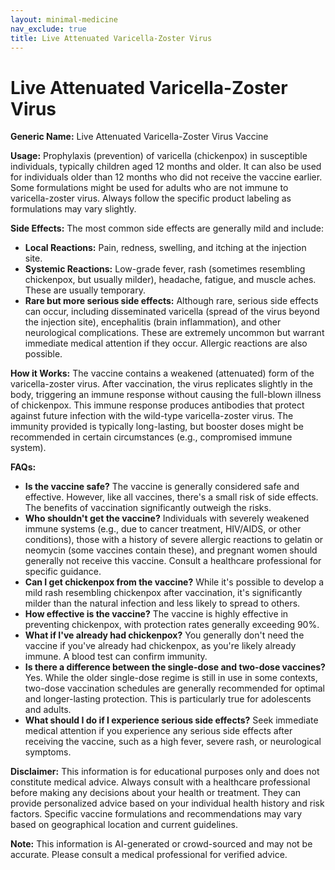 ```yaml
---
layout: minimal-medicine
nav_exclude: true
title: Live Attenuated Varicella-Zoster Virus
---
```


# Live Attenuated Varicella-Zoster Virus

**Generic Name:** Live Attenuated Varicella-Zoster Virus Vaccine

**Usage:**  Prophylaxis (prevention) of varicella (chickenpox) in susceptible individuals, typically children aged 12 months and older.  It can also be used for individuals older than 12 months who did not receive the vaccine earlier.  Some formulations might be used for adults who are not immune to varicella-zoster virus.  Always follow the specific product labeling as formulations may vary slightly.


**Side Effects:**  The most common side effects are generally mild and include:

* **Local Reactions:**  Pain, redness, swelling, and itching at the injection site.
* **Systemic Reactions:**  Low-grade fever, rash (sometimes resembling chickenpox, but usually milder), headache, fatigue, and muscle aches.  These are usually temporary.
* **Rare but more serious side effects:**  Although rare, serious side effects can occur, including disseminated varicella (spread of the virus beyond the injection site), encephalitis (brain inflammation), and other neurological complications.  These are extremely uncommon but warrant immediate medical attention if they occur.  Allergic reactions are also possible.


**How it Works:** The vaccine contains a weakened (attenuated) form of the varicella-zoster virus.  After vaccination, the virus replicates slightly in the body, triggering an immune response without causing the full-blown illness of chickenpox.  This immune response produces antibodies that protect against future infection with the wild-type varicella-zoster virus.  The immunity provided is typically long-lasting, but booster doses might be recommended in certain circumstances (e.g., compromised immune system).


**FAQs:**

* **Is the vaccine safe?** The vaccine is generally considered safe and effective. However, like all vaccines, there's a small risk of side effects.  The benefits of vaccination significantly outweigh the risks.
* **Who shouldn't get the vaccine?** Individuals with severely weakened immune systems (e.g., due to cancer treatment, HIV/AIDS, or other conditions), those with a history of severe allergic reactions to gelatin or neomycin (some vaccines contain these), and pregnant women should generally not receive this vaccine. Consult a healthcare professional for specific guidance.
* **Can I get chickenpox from the vaccine?**  While it's possible to develop a mild rash resembling chickenpox after vaccination, it's significantly milder than the natural infection and less likely to spread to others.
* **How effective is the vaccine?**  The vaccine is highly effective in preventing chickenpox, with protection rates generally exceeding 90%.
* **What if I've already had chickenpox?** You generally don't need the vaccine if you've already had chickenpox, as you're likely already immune. A blood test can confirm immunity.
* **Is there a difference between the single-dose and two-dose vaccines?** Yes.  While the older single-dose regime is still in use in some contexts, two-dose vaccination schedules are generally recommended for optimal and longer-lasting protection.  This is particularly true for adolescents and adults.
* **What should I do if I experience serious side effects?**  Seek immediate medical attention if you experience any serious side effects after receiving the vaccine, such as a high fever, severe rash, or neurological symptoms.


**Disclaimer:** This information is for educational purposes only and does not constitute medical advice. Always consult with a healthcare professional before making any decisions about your health or treatment.  They can provide personalized advice based on your individual health history and risk factors.  Specific vaccine formulations and recommendations may vary based on geographical location and current guidelines.


**Note:** This information is AI-generated or crowd-sourced and may not be accurate. Please consult a medical professional for verified advice.